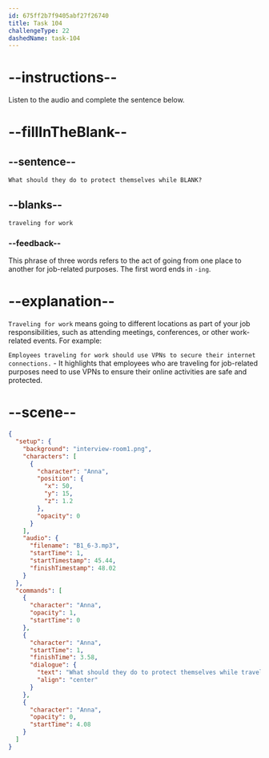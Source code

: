 ```yaml
---
id: 675ff2b7f9405abf27f26740
title: Task 104
challengeType: 22
dashedName: task-104
---
```


<!-- (Audio) Anna: What should they do to protect themselves while traveling for work? -->

# --instructions--

Listen to the audio and complete the sentence below.

# --fillInTheBlank--

## --sentence--

`What should they do to protect themselves while BLANK?`

## --blanks--

`traveling for work`

### --feedback--

This phrase of three words refers to the act of going from one place to another for job-related purposes. The first word ends in `-ing`.

# --explanation--

`Traveling for work` means going to different locations as part of your job responsibilities, such as attending meetings, conferences, or other work-related events. For example:

`Employees traveling for work should use VPNs to secure their internet connections.` - It highlights that employees who are traveling for job-related purposes need to use VPNs to ensure their online activities are safe and protected.

# --scene--

```json
{
  "setup": {
    "background": "interview-room1.png",
    "characters": [
      {
        "character": "Anna",
        "position": {
          "x": 50,
          "y": 15,
          "z": 1.2
        },
        "opacity": 0
      }
    ],
    "audio": {
      "filename": "B1_6-3.mp3",
      "startTime": 1,
      "startTimestamp": 45.44,
      "finishTimestamp": 48.02
    }
  },
  "commands": [
    {
      "character": "Anna",
      "opacity": 1,
      "startTime": 0
    },
    {
      "character": "Anna",
      "startTime": 1,
      "finishTime": 3.58,
      "dialogue": {
        "text": "What should they do to protect themselves while traveling for work?",
        "align": "center"
      }
    },
    {
      "character": "Anna",
      "opacity": 0,
      "startTime": 4.08
    }
  ]
}
```
